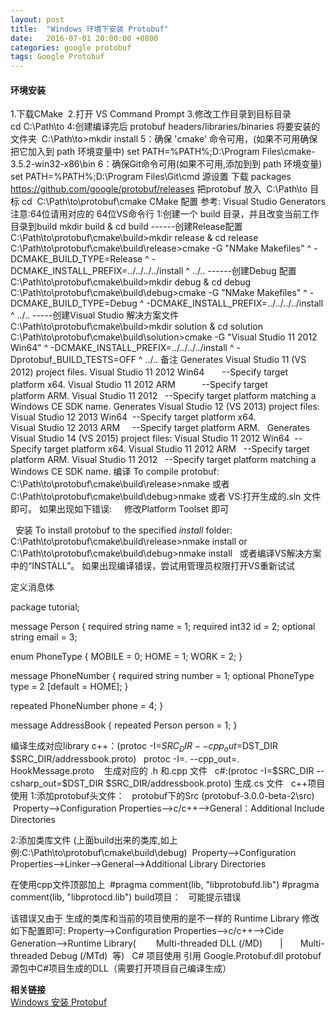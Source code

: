 ```yaml
---
layout: post
title:  "Windows 环境下安装 Protobuf"
date:   2016-07-01 20:00:00 +0800
categories: google protobuf
tags: Google Protobuf
---
```


#### 环境安装 ####  
1.下载CMake 
2.打开 VS Command Prompt
3.修改工作目录到目标目录
cd C:\Path\to
4:创建编译完后 protobuf headers/libraries/binaries 将要安装的文件夹
 C:\Path\to>mkdir install
5：确保 'cmake' 命令可用，(如果不可用确保 把它加入到 path 环境变量中)
set PATH=%PATH%;D:\Program Files\cmake-3.5.2-win32-x86\bin
6：确保Git命令可用(如果不可用,添加到到 path 环境变量)
set PATH=%PATH%;D:\Program Files\Git\cmd
源设置
下载 packages https://github.com/google/protobuf/releases
把protobuf 放入  C:\Path\to 目标
cd  C:\Path\to\protobuf\cmake
CMake 配置
参考: Visual Studio Generators
注意:64位请用对应的 64位VS命令行
1:创建一个 build 目录，并且改变当前工作目录到build
mkdir build & cd build
------创建Release配置
C:\Path\to\protobuf\cmake\build>mkdir release & cd release
C:\Path\to\protobuf\cmake\build\release>cmake -G "NMake Makefiles" ^
-DCMAKE_BUILD_TYPE=Release ^
-DCMAKE_INSTALL_PREFIX=../../../../install ^
../..
------创建Debug 配置
C:\Path\to\protobuf\cmake\build>mkdir debug & cd debug
C:\Path\to\protobuf\cmake\build\debug>cmake -G "NMake Makefiles" ^
-DCMAKE_BUILD_TYPE=Debug ^
-DCMAKE_INSTALL_PREFIX=../../../../install ^
../..
-----创建Visual Studio 解决方案文件
C:\Path\to\protobuf\cmake\build>mkdir solution & cd solution
C:\Path\to\protobuf\cmake\build\solution>cmake -G "Visual Studio 11 2012 Win64" ^
-DCMAKE_INSTALL_PREFIX=../../../../install ^
-Dprotobuf_BUILD_TESTS=OFF ^
../..
备注
Generates Visual Studio 11 (VS 2012) project files.
Visual Studio 11 2012 Win64　　--Specify target platform x64.
Visual Studio 11 2012 ARM　　　--Specify target platform ARM.
Visual Studio 11 2012 <WinCE-SDK>  --Specify target platform matching a Windows CE SDK name.
Generates Visual Studio 12 (VS 2013) project files:
Visual Studio 12 2013 Win64  --Specify target platform x64.
Visual Studio 12 2013 ARM     --Specify target platform ARM.
 
Generates Visual Studio 14 (VS 2015) project files:
Visual Studio 11 2012 Win64  --Specify target platform x64.
Visual Studio 11 2012 ARM   --Specify target platform ARM.
Visual Studio 11 2012 <WinCE-SDK>  --Specify target platform matching a Windows CE SDK name.
编译
To compile protobuf:
C:\Path\to\protobuf\cmake\build\release>nmake
或者
C:\Path\to\protobuf\cmake\build\debug>nmake
或者
VS:打开生成的.sln 文件 即可。
如果出现如下错误:
 
 
修改Platform Toolset 即可

 
安装
To install protobuf to the specified *install* folder:
C:\Path\to\protobuf\cmake\build\release>nmake install
or
C:\Path\to\protobuf\cmake\build\debug>nmake install
 
或者编译VS解决方案中的“INSTALL”。
如果出现编译错误，尝试用管理员权限打开VS重新试试

定义消息体

package tutorial;

message Person {
  required string name = 1;
  required int32 id = 2;
  optional string email = 3;

  enum PhoneType {
    MOBILE = 0;
    HOME = 1;
    WORK = 2;
  }

  message PhoneNumber {
    required string number = 1;
    optional PhoneType type = 2 [default = HOME];
  }

  repeated PhoneNumber phone = 4;
}

message AddressBook {
  repeated Person person = 1;
}

编译生成对应library
c++：(protoc -I=$SRC_DIR --cpp_out=$DST_DIR $SRC_DIR/addressbook.proto)
 
protoc -I=. --cpp_out=. HookMessage.proto
 
 生成对应的 .h 和.cpp 文件
 
c#:(protoc -I=$SRC_DIR --csharp_out=$DST_DIR $SRC_DIR/addressbook.proto)
生成.cs 文件
 
c++项目使用
1:添加protobuf头文件：   protobuf下的Src (protobuf-3.0.0-beta-2\src)
 Property-->Configuration Properties-->c/c++-->General：Additional Include Directories

2:添加类库文件 (上面build出来的类库,如上例:C:\Path\to\protobuf\cmake\build\debug)
 Property-->Configuration Properties-->Linker-->General-->Additional Library Directories

在使用cpp文件顶部加上 
#pragma comment(lib, "libprotobufd.lib") 
#pragma comment(lib, "libprotocd.lib") 
build项目：
 
可能提示错误

该错误又由于 生成的类库和当前的项目使用的是不一样的 Runtime Library
修改如下配置即可: Property-->Configuration Properties-->c/c++-->Cide Generation-->Runtime Library( 　　Multi-threaded DLL (/MD)　　|　　Multi-threaded Debug (/MTd)  等)
 
C# 项目使用
引用 Google.Protobuf.dll protobuf 源包中C#项目生成的DLL（需要打开项目自己编译生成）

**相关链接**  
[Windows 安装 Protobuf](http://www.cnblogs.com/grayguo/articles/5431856.html)